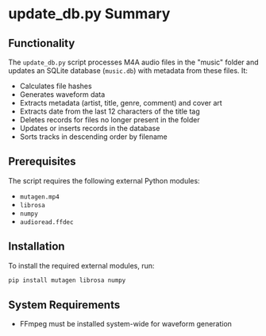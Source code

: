 # update_db.py Summary

## Functionality
The `update_db.py` script processes M4A audio files in the "music" folder and updates an SQLite database (`music.db`) with metadata from these files. It:
- Calculates file hashes
- Generates waveform data
- Extracts metadata (artist, title, genre, comment) and cover art
- Extracts date from the last 12 characters of the title tag
- Deletes records for files no longer present in the folder
- Updates or inserts records in the database
- Sorts tracks in descending order by filename

## Prerequisites
The script requires the following external Python modules:
- `mutagen.mp4`
- `librosa`
- `numpy`
- `audioread.ffdec`

## Installation
To install the required external modules, run:
```bash
pip install mutagen librosa numpy
```

## System Requirements
- FFmpeg must be installed system-wide for waveform generation
